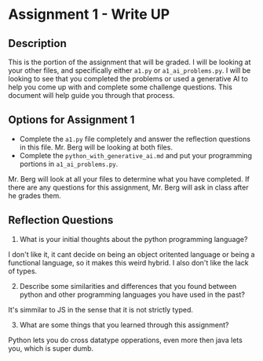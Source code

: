 # Assignment 1 - Write UP

## Description
This is the portion of the assignment that will be graded.  I will be looking at your other files, and specifically either `a1.py` or `a1_ai_problems.py`.  I will be looking to see that you completed the problems or used a generative AI to help you come up with and complete some challenge questions.  This document will help guide you through that process.

## Options for Assignment 1
- Complete the `a1.py` file completely and answer the reflection questions in this file.  Mr. Berg will be looking at both files.
- Complete the `python_with_generative_ai.md` and put your programming portions in `a1_ai_problems.py`.

Mr. Berg will look at all your files to determine what you have completed.  If there are any questions for this assignment, Mr. Berg will ask in class after he grades them.


## Reflection Questions

1. What is your initial thoughts about the python programming language?

I don't like it, it cant decide on being an object oritented language or being a functional language, so it makes this weird hybrid. I also don't like the lack of types.

2. Describe some similarities and differences that you found between python and other programming languages you have used in the past?

It's simmilar to JS in the sense that it is not strictly typed.

3. What are some things that you learned through this assignment?

Python lets you do cross datatype opperations, even more then java lets you, which is super dumb. 